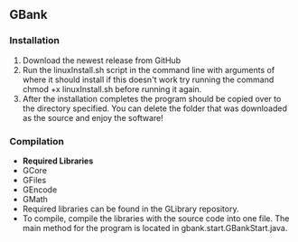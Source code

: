 ## GBank

### Installation
1. Download the newest release from GitHub
2. Run the linuxInstall.sh script in the command line with arguments of where it should install
 if this doesn't work try running the command chmod +x linuxInstall.sh before running it again.
3. After the installation completes the program should be copied over to the directory specified.
 You can delete the folder that was downloaded as the source and enjoy the software!
 
### Compilation
* **Required Libraries**
 * GCore
 * GFiles
 * GEncode
 * GMath
* Required libraries can be found in the GLibrary repository.
* To compile, compile the libraries with the source code into one file. The main method for the program
 is located in gbank.start.GBankStart.java.